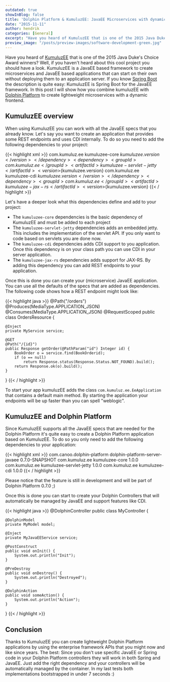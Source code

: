 ```yaml
---
outdated: true
showInBlog: false
title: 'Dolphin Platform & KumuluzEE: JavaEE Microservices with dynamic and rich frontends'
date: "2015-11-11"
author: hendrik
categories: [General]
excerpt: "Have you heard of KumuluzEE that is one of the 2015 Java Duke's Choice Award winners? This post shows how you can combine it with the Dolphin Platform."
preview_image: "/posts/preview-images/software-development-green.jpg"
---
```

Have you heard of [KumuluzEE](https://ee.kumuluz.com) that is one of the 2015 Java Duke's Choice Award winners? Well, if you haven't heard about this cool project you should have a look. KumuluzEE is a JavaEE based framework to create microservices and JavaEE based applications that can start on their own without deploying them to an application server. If you know [Spring Boot](http://projects.spring.io/spring-boot/) the description is quite easy: KumuluzEE is Spring Boot for the JavaEE framework. In this post I will show how you combine kumuluzEE with [Dolphin Platform](http://www.dolphin-platform.io) to create lightweight microservices with a dynamic frontend.

## KumuluzEE overview

When using KumuluzEE you can work with all the JavaEE specs that you already know. Let's say you want to create an application that provides some REST endpoints and uses CDI internally. To do so you need to add the following dependencies to your project:

{{< highlight xml >}}
<dependency>
  <groupId>com.kumuluz.ee</groupId>
  <artifactId>kumuluzee-core</artifactId>
  <version>${kumuluzee.version}</version>
</dependency>
<dependency>
  <groupId>com.kumuluz.ee</groupId>
  <artifactId>kumuluzee-servlet-jetty</artifactId>
  <version>${kumuluzee.version}</version>
</dependency>
<dependency>
  <groupId>com.kumuluz.ee</groupId>
  <artifactId>kumuluzee-cdi</artifactId>
  <version>${kumuluzee.version}</version>
</dependency>
<dependency>
  <groupId>com.kumuluz.ee</groupId>
  <artifactId>kumuluzee-jax-rs</artifactId>
  <version>${kumuluzee.version}</version>
</dependency>
{{< / highlight >}}

Let's have a deeper look what this dependencies define and add to your project:

* The `kumuluzee-core` dependencies is the basic dependency of KumuluzEE and must be added to each project
* The `kumuluzee-servlet-jetty` dependencies adds an embedded jetty. This includes the implementation of the servlet API. If you only want to code based on servlets you are done now.
* The `kumuluzee-cdi` dependencies adds CDI support to you application. Once this dependency is on your class path you can use CDI in your server application.
* The `kumuluzee-jax-rs` dependencies adds support for JAX-RS. By adding this dependency you can add REST endpoints to your application.

Once this is done you can create your (microservice) JavaEE application. You can use all the defaults of the specs that are added as dependencies. The following code shows how a REST endpoint might look like:

{{< highlight java >}}
@Path("/orders")
@Produces(MediaType.APPLICATION_JSON)
@Consumes(MediaType.APPLICATION_JSON)
@RequestScoped
public class OrdersResource {

    @Inject
    private MyService service;

    @GET
    @Path("/{id}")
    public Response getOrder(@PathParam("id") Integer id) {
        BookOrder o = service.find(BookOrderid);
        if (o == null)
            return Response.status(Response.Status.NOT_FOUND).build();
        return Response.ok(o).build();
    }
}
{{< / highlight >}}

To start your app kumuluzEE adds the class `com.kumuluz.ee.EeApplication` that contains a default main method. By starting the application your endpoints will be up faster than you can spell "weblogic".

## KumuluzEE and Dolphin Platform

Since KumuluzEE supports all the JavaEE specs that are needed for the Dolphin Platform it's quite easy to create a Dolphin Platform application based on KumuluzEE. To do so you only need to add the following dependencies to your application:

{{< highlight xml >}}
 <dependency>
  <groupId>com.canoo.dolphin-platform</groupId>
  <artifactId>dolphin-platform-server-javaee</artifactId>
  <version>0.7.0-SNAPSHOT</version>
</dependency>
<dependency>
  <groupId>com.kumuluz.ee</groupId>
  <artifactId>kumuluzee-core</artifactId>
  <version>1.0.0</version>
</dependency>
<dependency>
  <groupId>com.kumuluz.ee</groupId>
  <artifactId>kumuluzee-servlet-jetty</artifactId>
  <version>1.0.0</version>
</dependency>
<dependency>
  <groupId>com.kumuluz.ee</groupId>
  <artifactId>kumuluzee-cdi</artifactId>
  <version>1.0.0</version>
</dependency>
{{< / highlight >}}

Please notice that the feature is still in development and will be part of Dolphin Platform 0.7.0 ;)

Once this is done you can start to create your Dolphin Controllers that will automatically be managed by JavaEE and support features like CDI.

{{< highlight java >}}
@DolphinController
public class MyController {

    @DolphinModel
    private MyModel model;
    
    @Inject
    private MyJavaEEService service;

    @PostConstruct
    public void onInit() {
        System.out.println("Init");
    }

    @PreDestroy
    public void onDestroy() {
        System.out.println("Destroyed");
    }

    @DolphinAction
    public void someAction() {
        System.out.println("Action");
    }
}
{{< / highlight >}}

## Conclusion

Thanks to KumuluzEE you can create lightweight Dolphin Platform applications by using the enterprise framework APIs that you might now and like since years. The best: Since you don't use specific JavaEE or Spring code in your Dolphin Platform controllers they will work in both Spring and JavaEE. Just add the right dependency and your controllers will be automatically managed by the container. In my last tests both implementations bootstrapped in under 7 seconds :)
